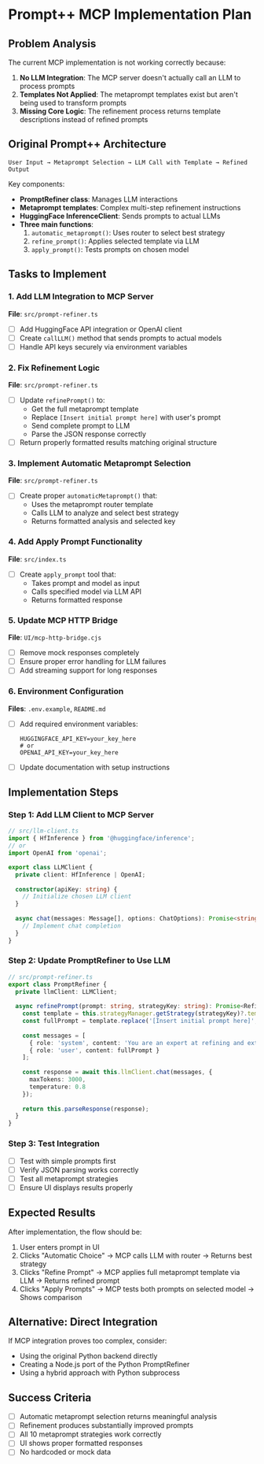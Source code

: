 # Prompt++ MCP Implementation Plan

## Problem Analysis

The current MCP implementation is not working correctly because:

1. **No LLM Integration**: The MCP server doesn't actually call an LLM to process prompts
2. **Templates Not Applied**: The metaprompt templates exist but aren't being used to transform prompts
3. **Missing Core Logic**: The refinement process returns template descriptions instead of refined prompts

## Original Prompt++ Architecture

```
User Input → Metaprompt Selection → LLM Call with Template → Refined Output
```

Key components:
- **PromptRefiner class**: Manages LLM interactions
- **Metaprompt templates**: Complex multi-step refinement instructions
- **HuggingFace InferenceClient**: Sends prompts to actual LLMs
- **Three main functions**:
  1. `automatic_metaprompt()`: Uses router to select best strategy
  2. `refine_prompt()`: Applies selected template via LLM
  3. `apply_prompt()`: Tests prompts on chosen model

## Tasks to Implement

### 1. Add LLM Integration to MCP Server
**File**: `src/prompt-refiner.ts`

- [ ] Add HuggingFace API integration or OpenAI client
- [ ] Create `callLLM()` method that sends prompts to actual models
- [ ] Handle API keys securely via environment variables

### 2. Fix Refinement Logic
**File**: `src/prompt-refiner.ts`

- [ ] Update `refinePrompt()` to:
  - Get the full metaprompt template
  - Replace `[Insert initial prompt here]` with user's prompt
  - Send complete prompt to LLM
  - Parse the JSON response correctly
- [ ] Return properly formatted results matching original structure

### 3. Implement Automatic Metaprompt Selection
**File**: `src/prompt-refiner.ts`

- [ ] Create proper `automaticMetaprompt()` that:
  - Uses the metaprompt router template
  - Calls LLM to analyze and select best strategy
  - Returns formatted analysis and selected key

### 4. Add Apply Prompt Functionality
**File**: `src/index.ts`

- [ ] Create `apply_prompt` tool that:
  - Takes prompt and model as input
  - Calls specified model via LLM API
  - Returns formatted response

### 5. Update MCP HTTP Bridge
**File**: `UI/mcp-http-bridge.cjs`

- [ ] Remove mock responses completely
- [ ] Ensure proper error handling for LLM failures
- [ ] Add streaming support for long responses

### 6. Environment Configuration
**Files**: `.env.example`, `README.md`

- [ ] Add required environment variables:
  ```
  HUGGINGFACE_API_KEY=your_key_here
  # or
  OPENAI_API_KEY=your_key_here
  ```
- [ ] Update documentation with setup instructions

## Implementation Steps

### Step 1: Add LLM Client to MCP Server
```typescript
// src/llm-client.ts
import { HfInference } from '@huggingface/inference';
// or
import OpenAI from 'openai';

export class LLMClient {
  private client: HfInference | OpenAI;
  
  constructor(apiKey: string) {
    // Initialize chosen LLM client
  }
  
  async chat(messages: Message[], options: ChatOptions): Promise<string> {
    // Implement chat completion
  }
}
```

### Step 2: Update PromptRefiner to Use LLM
```typescript
// src/prompt-refiner.ts
export class PromptRefiner {
  private llmClient: LLMClient;
  
  async refinePrompt(prompt: string, strategyKey: string): Promise<RefinementResult> {
    const template = this.strategyManager.getStrategy(strategyKey)?.template;
    const fullPrompt = template.replace('[Insert initial prompt here]', prompt);
    
    const messages = [
      { role: 'system', content: 'You are an expert at refining and extending prompts.' },
      { role: 'user', content: fullPrompt }
    ];
    
    const response = await this.llmClient.chat(messages, {
      maxTokens: 3000,
      temperature: 0.8
    });
    
    return this.parseResponse(response);
  }
}
```

### Step 3: Test Integration
- [ ] Test with simple prompts first
- [ ] Verify JSON parsing works correctly
- [ ] Test all metaprompt strategies
- [ ] Ensure UI displays results properly

## Expected Results

After implementation, the flow should be:

1. User enters prompt in UI
2. Clicks "Automatic Choice" → MCP calls LLM with router → Returns best strategy
3. Clicks "Refine Prompt" → MCP applies full metaprompt template via LLM → Returns refined prompt
4. Clicks "Apply Prompts" → MCP tests both prompts on selected model → Shows comparison

## Alternative: Direct Integration

If MCP integration proves too complex, consider:
- Using the original Python backend directly
- Creating a Node.js port of the Python PromptRefiner
- Using a hybrid approach with Python subprocess

## Success Criteria

- [ ] Automatic metaprompt selection returns meaningful analysis
- [ ] Refinement produces substantially improved prompts
- [ ] All 10 metaprompt strategies work correctly
- [ ] UI shows proper formatted responses
- [ ] No hardcoded or mock data